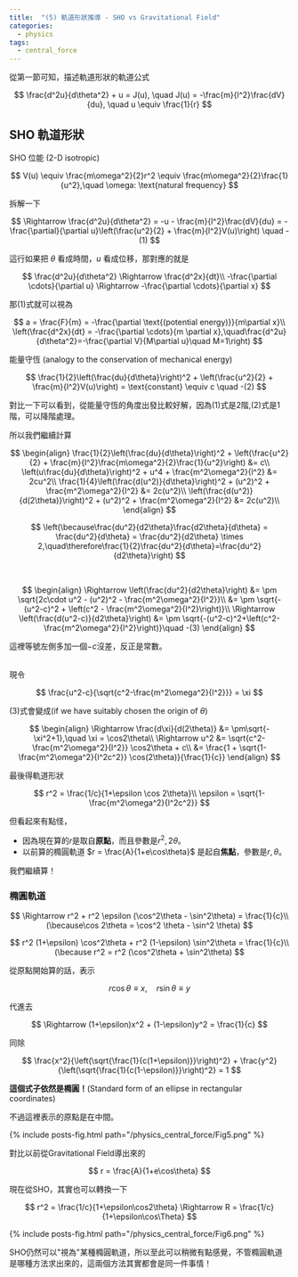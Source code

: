```yaml
---
title:  "(5) 軌道形狀推導 - SHO vs Gravitational Field"
categories:
  - physics
tags:
  - central_force
---
```



從第一節可知，描述軌道形狀的軌道公式

$$
\frac{d^2u}{d\theta^2} + u = J(u), \quad J(u) = -\frac{m}{l^2}\frac{dV}{du}, \quad u \equiv \frac{1}{r}
$$

## SHO 軌道形狀

SHO 位能 (2-D isotropic)

$$
V(u) \equiv \frac{m\omega^2}{2}r^2 \equiv \frac{m\omega^2}{2}\frac{1}{u^2},\quad \omega: \text{natural frequency}
$$


拆解一下

$$
\Rightarrow \frac{d^2u}{d\theta^2} = -u - \frac{m}{l^2}\frac{dV}{du} = -\frac{\partial}{\partial u}\left(\frac{u^2}{2} + \frac{m}{l^2}V(u)\right) \quad -(1)
$$


這行如果把 $\theta$ 看成時間，$u$ 看成位移，那對應的就是

$$
\frac{d^2u}{d\theta^2} \Rightarrow \frac{d^2x}{dt}\\
-\frac{\partial \cdots}{\partial u} \Rightarrow -\frac{\partial \cdots}{\partial x}
$$


那(1)式就可以視為

$$
a = \frac{F}{m} = -\frac{\partial \text{(potential energy)}}{m\partial x}\\
\left(\frac{d^2x}{dt} = -\frac{\partial \cdots}{m \partial x},\quad\frac{d^2u}{d\theta^2}=-\frac{\partial V}{M\partial u}\quad M=1\right)
$$



能量守恆 (analogy to the conservation of mechanical energy)

$$
\frac{1}{2}\left(\frac{du}{d\theta}\right)^2 + \left(\frac{u^2}{2} + \frac{m}{l^2}V(u)\right) = \text{constant} \equiv c \quad -(2)
$$


對比一下可以看到，從能量守恆的角度出發比較好解，因為(1)式是2階,(2)式是1階，可以降階處理。


所以我們繼續計算

$$
\begin{align}
\frac{1}{2}\left(\frac{du}{d\theta}\right)^2 + \left(\frac{u^2}{2} + \frac{m}{l^2}\frac{m\omega^2}{2}\frac{1}{u^2}\right) &= c\\
\left(u\frac{du}{d\theta}\right)^2 + u^4 + \frac{m^2\omega^2}{l^2} &= 2cu^2\\
\frac{1}{4}\left(\frac{d(u^2)}{d\theta}\right)^2 + (u^2)^2 + \frac{m^2\omega^2}{l^2} &= 2c(u^2)\\
\left(\frac{d(u^2)}{d(2\theta)}\right)^2 + (u^2)^2 + \frac{m^2\omega^2}{l^2} &= 2c(u^2)\\
\end{align}
$$

$$
\left(\because\frac{du^2}{d2\theta}\frac{d2\theta}{d\theta} = \frac{du^2}{d\theta} = \frac{du^2}{d2\theta} \times 2,\quad\therefore\frac{1}{2}\frac{du^2}{d\theta}=\frac{du^2}{d2\theta}\right)
$$


<br>

$$
\begin{align}
\Rightarrow \left(\frac{du^2}{d2\theta}\right) &= \pm \sqrt{2c\cdot u^2 - (u^2)^2 - \frac{m^2\omega^2}{l^2}}\\
&= \pm \sqrt{-(u^2-c)^2 + \left(c^2 - \frac{m^2\omega^2}{l^2}\right)}\\
\Rightarrow \left(\frac{d(u^2-c)}{d2\theta}\right) &= \pm \sqrt{-(u^2-c)^2+\left(c^2-\frac{m^2\omega^2}{l^2}\right)}\quad -(3)
\end{align}
$$


這裡等號左側多加一個$-c$沒差，反正是常數。


<br>
現令

$$
\frac{u^2-c}{\sqrt{c^2-\frac{m^2\omega^2}{l^2}}} = \xi
$$

(3)式會變成(if we have suitably chosen the origin of $\theta$)


$$
\begin{align}
\Rightarrow \frac{d\xi}{d(2\theta)} &= \pm\sqrt{-\xi^2+1},\quad \xi = \cos2\theta\\
\Rightarrow u^2 &= \sqrt{c^2-\frac{m^2\omega^2}{l^2}} \cos2\theta + c\\
&= \frac{1 + \sqrt{1-\frac{m^2\omega^2}{l^2c^2}} \cos(2\theta)}{\frac{1}{c}}
\end{align}
$$

最後得軌道形狀

$$
r^2 = \frac{1/c}{1+\epsilon \cos 2\theta}\\
\epsilon = \sqrt{1-\frac{m^2\omega^2}{l^2c^2}}
$$

但看起來有點怪，
- 因為現在算的$r$是取自**原點**，而且參數是$r^2, 2\theta$。
- 以前算的橢圓軌道 $r = \frac{A}{1+e\cos\theta}$ 是起自**焦點**，參數是$r, \theta$。



我們繼續算！

### 橢圓軌道

$$
\Rightarrow r^2 + r^2 \epsilon (\cos^2\theta - \sin^2\theta) = \frac{1}{c}\\
(\because\cos 2\theta = \cos^2 \theta - \sin^2 \theta)
$$


$$
r^2 (1+\epsilon) \cos^2\theta + r^2 (1-\epsilon) \sin^2\theta = \frac{1}{c}\\
(\because r^2 = r^2 (\cos^2\theta + \sin^2\theta)
$$


從原點開始算的話，表示

$$
r\cos\theta \equiv x,\quad r\sin\theta \equiv y
$$

代進去

$$
\Rightarrow (1+\epsilon)x^2 + (1-\epsilon)y^2 = \frac{1}{c}
$$


同除

$$
\frac{x^2}{\left(\sqrt{\frac{1}{c(1+\epsilon)}}\right)^2} + \frac{y^2}{\left(\sqrt{\frac{1}{c(1-\epsilon)}}\right)^2} = 1
$$


**這個式子依然是橢圓！**(Standard form of an ellipse in rectangular coordinates)


不過這裡表示的原點是在中間。

{% include posts-fig.html path="/physics_central_force/Fig5.png" %}


對比以前從Gravitational Field導出來的

$$
r = \frac{A}{1+e\cos\theta}
$$


現在從SHO，其實也可以轉換一下

$$
r^2 = \frac{1/c}{1+\epsilon\cos2\theta} \Rightarrow R = \frac{1/c}{1+\epsilon\cos\Theta}
$$

{% include posts-fig.html path="/physics_central_force/Fig6.png" %}

SHO仍然可以"視為"某種橢圓軌道，所以至此可以稍微有點感覺，不管橢圓軌道是哪種方法求出來的，這兩個方法其實都會是同一件事情！